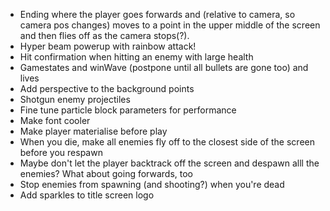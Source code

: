- Ending where the player goes forwards and (relative to camera, so camera pos changes) moves to a point in the upper middle of the screen and then flies off as the camera stops(?).
- Hyper beam powerup with rainbow attack!
- Hit confirmation when hitting an enemy with large health
- Gamestates and winWave (postpone until all bullets are gone too) and lives
- Add perspective to the background points
- Shotgun enemy projectiles
- Fine tune particle block parameters for performance
- Make font cooler
- Make player materialise before play
- When you die, make all enemies fly off to the closest side of the screen before you respawn
- Maybe don't let the player backtrack off the screen and despawn alll the enemies? What about going forwards, too
- Stop enemies from spawning (and shooting?) when you're dead
- Add sparkles to title screen logo
